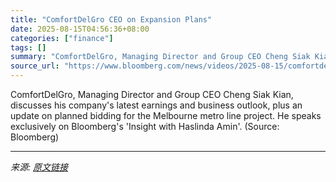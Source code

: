 ```yaml
---
title: "ComfortDelGro CEO on Expansion Plans"
date: 2025-08-15T04:56:36+08:00
categories: ["finance"]
tags: []
summary: "ComfortDelGro, Managing Director and Group CEO Cheng Siak Kian, discusses his company's latest earnings and business outlook, plus an update on planned bidding for the Melbourne metro line project. He"
source_url: "https://www.bloomberg.com/news/videos/2025-08-15/comfortdelgro-ceo-on-expansion-plans-video"
---
```


ComfortDelGro, Managing Director and Group CEO Cheng Siak Kian, discusses his company's latest earnings and business outlook, plus an update on planned bidding for the Melbourne metro line project. He speaks exclusively on Bloomberg's 'Insight with Haslinda Amin'. (Source: Bloomberg)

---

*来源: [原文链接](https://www.bloomberg.com/news/videos/2025-08-15/comfortdelgro-ceo-on-expansion-plans-video)*
